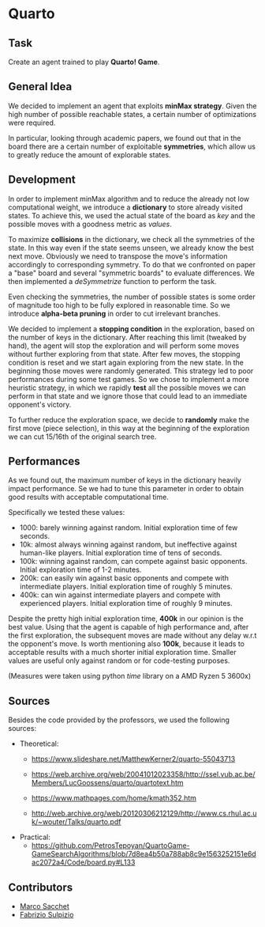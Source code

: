 # Quarto

## Task
Create an agent trained to play **Quarto! Game**.

## General Idea
We decided to implement an agent that exploits **minMax strategy**. Given the high number of possible reachable states, a certain number of optimizations were required.

In particular, looking through academic papers, we found out that in the board there are a certain number of exploitable **symmetries**, which allow us to greatly reduce the amount of explorable states.

## Development

In order to implement minMax algorithm and to reduce the already not low computational weight, we introduce a **dictionary** to store already visited states.
To achieve this, we used the actual state of the board as _key_ and the possible moves with a goodness metric as _values_.

To maximize **collisions** in the dictionary, we check all the symmetries of the state.
In this way even if the state seems unseen, we already know the best next move.
Obviously we need to transpose the move's information accordingly to corresponding symmetry. To do that we confronted on paper a "base" board and several "symmetric boards" to evaluate differences. We then implemented a _deSymmetrize_ function to perform the task.

Even checking the symmetries, the number of possible states is some order of magnitude too high to be fully explored in reasonable time. So we introduce **alpha-beta pruning** in order to cut irrelevant branches.

We decided to implement a **stopping condition** in the exploration, based on the number of keys in the dictionary. After reaching this limit (tweaked by hand), the agent will stop the exploration and will perform some moves without further exploring from that state. After few moves, the stopping condition is reset and we start again exploring from the new state. In the beginning those moves were randomly generated. This strategy led to poor performances during some test games. So we chose to implement a more heuristic strategy, in which we rapidly **test** all the possible moves we can perform in that state and we ignore those that could lead to an immediate opponent's victory.

To further reduce the exploration space, we decide to **randomly** make the first move (piece selection), in this way at the beginning of the exploration we can cut 15/16th of the original search tree.

## Performances
As we found out, the maximum number of keys in the dictionary heavily impact performance. Se we had to tune this parameter in order to obtain good results with acceptable computational time.

Specifically we tested these values:

- 1000: barely winning against random. Initial exploration time of few seconds.
- 10k: almost always winning against random, but ineffective against human-like players. Initial exploration time of tens of seconds.
- 100k: winning against random, can compete against basic opponents. Initial exploration time of 1-2 minutes.
- 200k: can easily win against basic opponents and compete with intermediate players. Initial exploration time of roughly 5 minutes.
- 400k: can win against intermediate players and compete with experienced players. Initial exploration time of roughly 9 minutes.

Despite the pretty high initial exploration time, **400k** in our opinion is the best value. Using that the agent is capable of high performance and, after the first exploration, the subsequent moves are made without any delay w.r.t the opponent's move.
Is worth mentioning also **100k**, because it leads to acceptable results with a much shorter initial exploration time.
Smaller values are useful only against random or for code-testing purposes.

(Measures were taken using python _time_ library on a AMD Ryzen 5 3600x)

## Sources
Besides the code provided by the professors, we used the following sources:
- Theoretical:
    - https://www.slideshare.net/MatthewKerner2/quarto-55043713

    - https://web.archive.org/web/20041012023358/http://ssel.vub.ac.be/Members/LucGoossens/quarto/quartotext.htm

    - https://www.mathpages.com/home/kmath352.htm

    - http://web.archive.org/web/20120306212129/http://www.cs.rhul.ac.uk/~wouter/Talks/quarto.pdf
- Practical:
    - https://github.com/PetrosTepoyan/QuartoGame-GameSearchAlgorithms/blob/7d8ea4b50a788ab8c9e1563252151e6dac2072a4/Code/board.py#L133

## Contributors

- [Marco Sacchet](https://github.com/saccuz)
- [Fabrizio Sulpizio](https://github.com/Xiusss)
